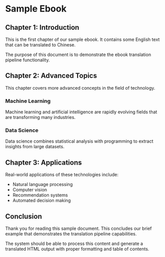 # Sample Ebook

## Chapter 1: Introduction

This is the first chapter of our sample ebook. It contains some English text that can be translated to Chinese.

The purpose of this document is to demonstrate the ebook translation pipeline functionality.

## Chapter 2: Advanced Topics

This chapter covers more advanced concepts in the field of technology.

### Machine Learning

Machine learning and artificial intelligence are rapidly evolving fields that are transforming many industries.

### Data Science

Data science combines statistical analysis with programming to extract insights from large datasets.

## Chapter 3: Applications

Real-world applications of these technologies include:

- Natural language processing
- Computer vision
- Recommendation systems
- Automated decision making

## Conclusion

Thank you for reading this sample document. This concludes our brief example that demonstrates the translation pipeline capabilities.

The system should be able to process this content and generate a translated HTML output with proper formatting and table of contents.
